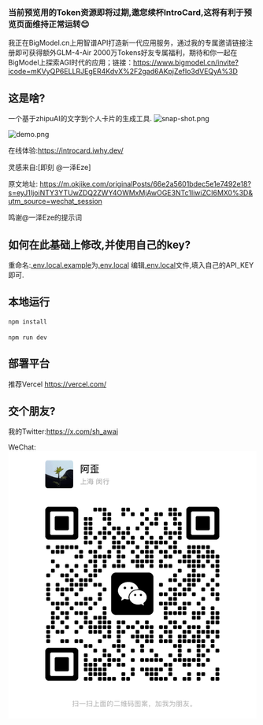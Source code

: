 ### 当前预览用的Token资源即将过期,邀您续杯IntroCard,这将有利于预览页面维持正常运转😊

我正在BigModel.cn上用智谱API打造新一代应用服务，通过我的专属邀请链接注册即可获得额外GLM-4-Air 2000万Tokens好友专属福利，期待和你一起在BigModel上探索AGI时代的应用；链接：https://www.bigmodel.cn/invite?icode=mKVyQP6ELLRJEgER4KdvX%2F2gad6AKpjZefIo3dVEQyA%3D

## 这是啥?

一个基于zhipuAI的文字到个人卡片的生成工具.
![snap-shot.png](snap-shot.png)

![demo.png](demo.png)

在线体验:https://introcard.iwhy.dev/

灵感来自:[即刻 @一泽Eze] 

原文地址: https://m.okjike.com/originalPosts/66e2a5601bdec5e1e7492e18?s=eyJ1IjoiNTY3YTUwZDQ2ZWY4OWMxMjAwOGE3NTc1IiwiZCI6MX0%3D&utm_source=wechat_session


鸣谢@一泽Eze的提示词

## 如何在此基础上修改,并使用自己的key?
重命名:[.env.local.example](.env.local.example)为[.env.local](.env.local)
编辑[.env.local](.env.local)文件,填入自己的API_KEY即可.

## 本地运行
```
npm install

npm run dev

```
## 部署平台
推荐Vercel https://vercel.com/

## 交个朋友?

我的Twitter:https://x.com/sh_awai

WeChat:
![wechat](wechat.jpg)



